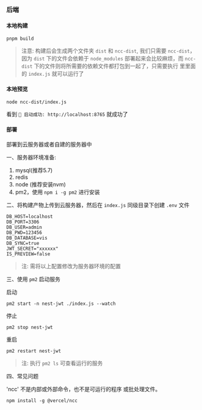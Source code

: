 ### 后端

#### 本地构建

```
pnpm build
```

> 注意: 构建后会生成两个文件夹 `dist` 和 `ncc-dist`, 我们只需要 `ncc-dist`，因为 `dist` 下的文件会依赖于 `node_modules` 部署起来会比较麻烦，而 `ncc-dist` 下的文件则将所需要的依赖文件都打包到一起了，只需要执行 里里面的 `index.js` 就可以运行了

#### 本地预览

```
node ncc-dist/index.js
```

看到 `🚀 启动成功: http://localhost:8765` 就成功了

#### 部署

部署到云服务器或者自建的服务器中

一、服务器环境准备:

1.  mysql(推荐5.7)
2.  redis
3.  node (推荐安装nvm)
4.  pm2，使用 `npm i -g pm2` 进行安装

二、将构建产物上传到云服务器，然后在 `index.js` 同级目录下创建 `.env` 文件

```
DB_HOST=localhost
DB_PORT=3306
DB_USER=admin
DB_PWD=123456
DB_DATABASE=vis
DB_SYNC=true
JWT_SECRET="xxxxxx"
IS_PREVIEW=false
```

> 注: 需将以上配置修改为服务器环境的配置

三、使用 `pm2` 启动服务

启动

```
pm2 start -n nest-jwt ./index.js --watch
```

停止

```
pm2 stop nest-jwt
```

重启

```
pm2 restart nest-jwt
```

> 注: 执行 `pm2 ls` 可查看运行的服务

四、常见问题

'ncc' 不是内部或外部命令，也不是可运行的程序
或批处理文件。

```
npm install -g @vercel/ncc
```
